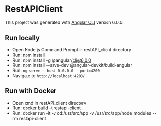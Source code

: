 # RestAPIClient

This project was generated with [Angular CLI](https://github.com/angular/angular-cli) version 6.0.0.

## Run locally

* Open Node.js Command Prompt in restAPI_client directory
* Run: npm install
* Run: npm install -g @angular/cli@6.0.0
* Run: npm install --save-dev @angular-devkit/build-angular
* Run: `ng serve --host 0.0.0.0 --port=4200`
* Navigate to `http://localhost:4200/`

## Run with Docker

* Open cmd in restAPI_client directory
* Run: docker build -t restapi-client .
* Run: docker run -it -v cd:/usr/src/app -v /usr/src/app/node_modules --rm restapi-client
